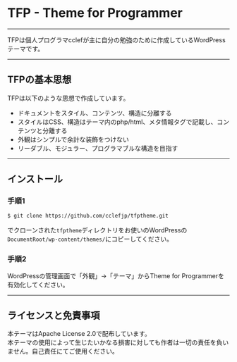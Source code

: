 # TFP - Theme for Programmer

---

TFPは個人プログラマcclefが主に自分の勉強のために作成しているWordPressテーマです。

---

## TFPの基本思想

TFPは以下のような思想で作成しています。

* ドキュメントをスタイル、コンテンツ、構造に分離する
* スタイルはCSS、構造はテーマ内のphp/html、メタ情報タグで記載し、コンテンツと分離する
* 外観はシンプルで余計な装飾をつけない
* リーダブル、モジュラー、プログラマブルな構造を目指す

---

## インストール

### 手順1

```sh
$ git clone https://github.com/cclefjp/tfptheme.git
```
でクローンされた`tfptheme`ディレクトリをお使いのWordPressの`DocumentRoot/wp-content/themes/`にコピーしてください。

### 手順2
WordPressの管理画面で「外観」→「テーマ」からTheme for Programmerを有効化してください。

---

## ライセンスと免責事項

本テーマはApache License 2.0で配布しています。  
本テーマの使用によって生じたいかなる損害に対しても作者は一切の責任を負いません。自己責任にてご使用ください。

